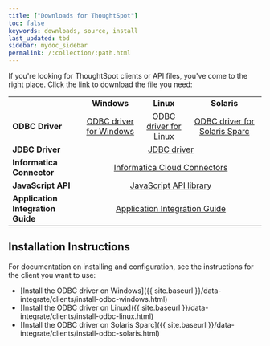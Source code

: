 ```yaml
---
title: ["Downloads for ThoughtSpot"]
toc: false
keywords: downloads, source, install
last_updated: tbd
sidebar: mydoc_sidebar
permalink: /:collection/:path.html
---
```


If you're looking for ThoughtSpot clients or API files, you've come to the right place. Click the link to download the file you need:

<table cellpadding="1" cellspacing="1" class="mt-responsive-table mt-responsive-table" table="table">
    <tbody>
        <tr>
            <td class="mt-column-width-20 mt-noheading">&nbsp;</td>
            <td class="mt-column-width-25 mt-noheading" style="text-align:center;"><strong>Windows</strong></td>
            <td class="mt-column-width-30 mt-noheading" style="text-align:center;"><strong>Linux</strong></td>
            <td class="mt-column-width-25 mt-noheading" style="text-align:center;"><strong>Solaris</strong></td>
        </tr>
        <tr>
            <td class="mt-column-width-20 mt-noheading"><strong>ODBC Driver</strong></td>
            <td class="mt-column-width-25 mt-noheading" style="text-align:center;"><a title="@api/deki/files/3640/ThoughtSpot_windows_odbc_4.2.zip" rel="internal" class="iconitext-16 ext-zip" href="https://f1.help.thoughtspot.com/@api/deki/files/3640/ThoughtSpot_windows_odbc_4.2.zip?revision=2">ODBC driver for Windows</a></td>
            <td class="mt-column-width-30 mt-noheading" style="text-align:center;"><a title="ThoughtSpot_odbc_linux_3.4.tar.gz" rel="internal" class="iconitext-16 ext-gz" href="https://f1.help.thoughtspot.com/@api/deki/files/3123/ThoughtSpot_odbc_linux_3.4.tar.gz?revision=1">ODBC driver for Linux</a></td>
            <td class="mt-column-width-25 mt-noheading" style="text-align:center;"><a title="ThoughtSpot_odbc_solaris_sparc_4.2.tar.gz" rel="internal" class="iconitext-16 ext-gz" href="https://f1.help.thoughtspot.com/@api/deki/files/3642/ThoughtSpot_odbc_solaris_sparc_4.2.tar.gz?revision=1">ODBC driver for Solaris&nbsp;Sparc</a></td>
        </tr>
        <tr>
            <td class="mt-column-width-20 mt-noheading"><strong>JDBC Driver</strong></td>
            <td class="mt-column-width-25 mt-noheading" colspan="3" rowspan="1" style="text-align:center;"><a title="ThoughtSpot_jdbc_4.2.zip" rel="internal" class="iconitext-16 ext-zip" href="https://thoughtspot.egnyte.com/dl/zOSHXs8w1E">JDBC driver</a></td>
        </tr>
        <tr>
            <td class="mt-column-width-20 mt-noheading"><strong>Informatica<br>
            Connector</strong></td>
            <td class="mt-column-width-25 mt-noheading" colspan="3" rowspan="1" style="text-align:center;">
            <a target="_blank" title="http://www.informatica.com/products/cloud-integration/connectivity/connectors.html" href="http://www.informatica.com/products/cloud-integration/connectivity/connectors.html" rel="external nofollow" class="external">Informatica&nbsp;Cloud&nbsp;Connectors</a></td>
        </tr>
        <tr>
            <td class="mt-column-width-20 mt-noheading"><strong>JavaScript API</strong></td>
            <td class="mt-column-width-25 mt-noheading" colspan="3" rowspan="1" style="text-align:center;"><a title="api.min.js" rel="internal" class="iconitext-16 ext-js" href="https://f1.help.thoughtspot.com/@api/deki/files/3120/api.min.js?revision=1">JavaScript API library</a></td>
        </tr>
        <tr>
            <td class="mt-column-width-20 mt-noheading"><strong>Application Integration Guide</strong></td>
            <td class="mt-column-width-25 mt-noheading" colspan="3" rowspan="1" style="text-align:center;"><a title="ThoughtSpot_Application_Integration_Guide_3.5.pdf" rel="internal" class="iconitext-16 ext-pdf" href="https://f1.help.thoughtspot.com/@api/deki/files/2555/ThoughtSpot_Application_Integration_Guide_3.5.pdf?revision=6">Application Integration Guide</a></td>
        </tr>
    </tbody>
</table>

## Installation Instructions

For documentation on installing and configuration, see the instructions for the client you want to use:</p>

* [Install the ODBC driver on Windows]({{ site.baseurl }}/data-integrate/clients/install-odbc-windows.html)
* [Install the ODBC driver on Linux]({{ site.baseurl }}/data-integrate/clients/install-odbc-linux.html)
* [Install the ODBC driver on Solaris Sparc]({{ site.baseurl }}/data-integrate/clients/install-odbc-solaris.html)
